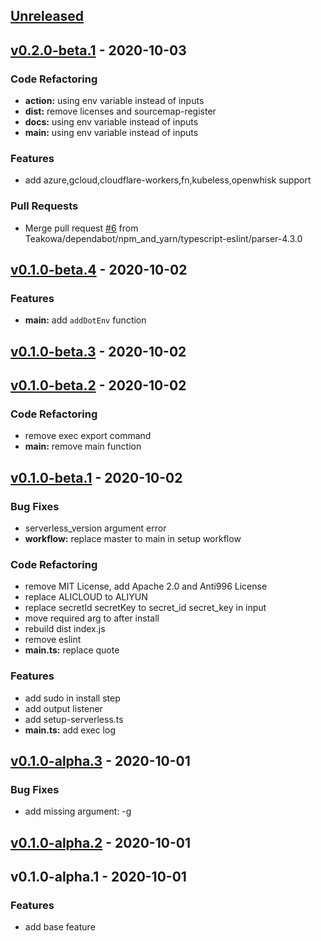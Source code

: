 <a name="unreleased"></a>
## [Unreleased]


<a name="v0.2.0-beta.1"></a>
## [v0.2.0-beta.1] - 2020-10-03
### Code Refactoring
- **action:** using env variable instead of inputs
- **dist:** remove licenses and sourcemap-register
- **docs:** using env variable instead of inputs
- **main:** using env variable instead of inputs

### Features
- add azure,gcloud,cloudflare-workers,fn,kubeless,openwhisk support

### Pull Requests
- Merge pull request [#6](https://github.com/teakowa/cryptomute/issues/6) from Teakowa/dependabot/npm_and_yarn/typescript-eslint/parser-4.3.0


<a name="v0.1.0-beta.4"></a>
## [v0.1.0-beta.4] - 2020-10-02
### Features
- **main:** add `addDotEnv` function


<a name="v0.1.0-beta.3"></a>
## [v0.1.0-beta.3] - 2020-10-02

<a name="v0.1.0-beta.2"></a>
## [v0.1.0-beta.2] - 2020-10-02
### Code Refactoring
- remove exec export command
- **main:** remove main function


<a name="v0.1.0-beta.1"></a>
## [v0.1.0-beta.1] - 2020-10-02
### Bug Fixes
- serverless_version argument error
- **workflow:** replace master to main in setup workflow

### Code Refactoring
- remove MIT License, add Apache 2.0 and Anti996 License
- replace ALICLOUD to ALIYUN
- replace secretId secretKey to secret_id secret_key in input
- move required arg to after install
- rebuild dist index.js
- remove eslint
- **main.ts:** replace quote

### Features
- add sudo in install step
- add output listener
- add setup-serverless.ts
- **main.ts:** add exec log


<a name="v0.1.0-alpha.3"></a>
## [v0.1.0-alpha.3] - 2020-10-01
### Bug Fixes
- add missing argument: -g


<a name="v0.1.0-alpha.2"></a>
## [v0.1.0-alpha.2] - 2020-10-01

<a name="v0.1.0-alpha.1"></a>
## v0.1.0-alpha.1 - 2020-10-01
### Features
- add base feature


[Unreleased]: https://github.com/teakowa/cryptomute/compare/v0.2.0-beta.1...HEAD
[v0.2.0-beta.1]: https://github.com/teakowa/cryptomute/compare/v0.1.0-beta.4...v0.2.0-beta.1
[v0.1.0-beta.4]: https://github.com/teakowa/cryptomute/compare/v0.1.0-beta.3...v0.1.0-beta.4
[v0.1.0-beta.3]: https://github.com/teakowa/cryptomute/compare/v0.1.0-beta.2...v0.1.0-beta.3
[v0.1.0-beta.2]: https://github.com/teakowa/cryptomute/compare/v0.1.0-beta.1...v0.1.0-beta.2
[v0.1.0-beta.1]: https://github.com/teakowa/cryptomute/compare/v0.1.0-alpha.3...v0.1.0-beta.1
[v0.1.0-alpha.3]: https://github.com/teakowa/cryptomute/compare/v0.1.0-alpha.2...v0.1.0-alpha.3
[v0.1.0-alpha.2]: https://github.com/teakowa/cryptomute/compare/v0.1.0-alpha.1...v0.1.0-alpha.2
